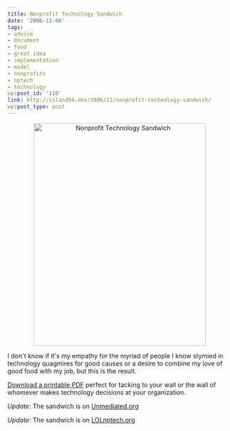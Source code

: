 ```yaml
---
title: Nonprofit Technology Sandwich
date: '2006-11-06'
tags:
- advice
- document
- food
- great idea
- implementation
- model
- nonprofits
- nptech
- technology
wp:post_id: '110'
link: http://island94.dev/2006/11/nonprofit-technology-sandwich/
wp:post_type: post
---
```


<div style="text-align:center;">
<a href="http://www.flickr.com/photos/bensheldon/291245824/" title="Photo Sharing"><img src="http://static.flickr.com/108/291245824_85dfbd70a8.jpg" width="386" height="500" alt="Nonprofit Technology Sandwich" /></a>
</div>

I don't know if it's my empathy for the myriad of people I know stymied in technology quagmires for good causes or a desire to combine my love of good food with my job, but this is the result.

<a href="http://island94.org/files/island94.org/nonprofit-tech-sandwich.pdf">Download a printable PDF</a> perfect for tacking to your wall or the wall of whomever makes technology decisions at your organization.

<em>Update:</em> The sandwich is on <a href="http://www.unmediated.org/2006/11/the_nonprofit_t.html">Unmediated.org</a>

<em>Update:</em> The sandwich is on <a href="http://lolnptech.blogspot.com/2007/08/nonprofit-technology-sandwich-anyone.html">LOLnptech.org</a>
